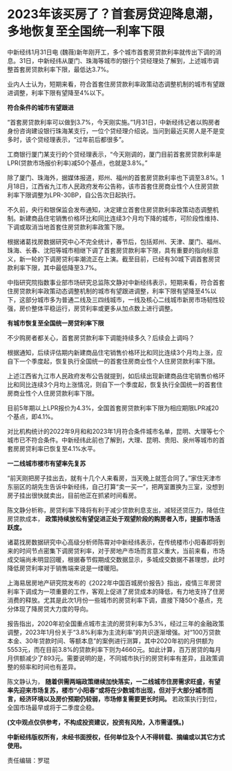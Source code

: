 # 2023年该买房了？首套房贷迎降息潮，多地恢复至全国统一利率下限

中新经纬1月31日电
(魏薇)新年刚开工，多个城市首套房贷款利率就传出下调的消息。31日，中新经纬从厦门、珠海等城市的银行个贷经理处了解到，上述城市调整首套房贷款利率下限，最低达3.7%。

业内人士认为，短期来看，符合首套住房贷款利率政策动态调整机制的城市有望跟进调整，利率下限有望降至4%以下。

**符合条件的城市有望跟进**

“首套房贷款利率可以做到3.7%，今天刚实施。”1月31日，中新经纬记者以购房者身份咨询建设银行珠海某支行，一位个贷经理介绍说。当问到最近买房人是不是变多时，该个贷经理表示，“过年前后都很多”。

工商银行厦门某支行的个贷经理表示，“今天刚调的，厦门目前首套房贷款利率是LPR(贷款市场报价利率)减50个基点，也就是3.8%。”

除了厦门、珠海外，据媒体报道，郑州、福州的首套房贷款利率也下调至3.8%。1月18日，江西省九江市人民政府发布公告称，该市首套住房商业性个人住房贷款利率下限调整为LPR-30BP，自公告次日起执行。

不久前，央行和银保监会发布通知，决定建立首套住房贷款利率政策动态调整机制。新建商品住宅销售价格环比和同比连续3个月均下降的城市，可阶段性维持、下调或取消当地首套住房贷款利率政策下限。

根据诸葛找房数据研究中心不完全统计，春节后，包括郑州、天津、厦门、福州、珠海、长春、沈阳等城市相继下调了首套房贷款利率下限，具有重要的指向标意义，新一轮的下调房贷利率潮流正在上演。截至目前，已经有30城下调首套房贷款利率下限，其中最低降至3.7%。

中指研究院指数事业部市场研究总监陈文静对中新经纬表示，短期来看，符合首套住房贷款利率政策动态调整机制的城市有望跟进调整，利率下限有望降至4%以下，这部分城市多为普通二线及三四线城市，一线及核心二线城市新房市场韧性较强，房价整体平稳运行，房贷利率或更多从加点数上进行调整。

**有城市恢复至全国统一房贷利率下限**

不少购房者都关心，首套房贷款利率下调能持续多久？后续会上调吗？

根据通知，后续评估期内新建商品住宅销售价格环比和同比连续3个月均上涨，应自下一个季度起，恢复执行全国统一的首套住房商业性个人住房贷款利率下限。

上述江西省九江市人民政府发布公告就提到，如后续出现新建商品住宅销售价格环比和同比连续3个月均上涨情况，则自下一个季度起，恢复执行全国统一的首套住房商业性个人住房贷款利率下限。

目前5年期以上LPR报价为4.3%，全国首套房贷款利率下限为相应期限LPR减20个基点，即4.1%。

对比机构统计的2022年9月和和2023年1月符合条件城市名单，昆明、大理等七个城市已不符合条件。中新经纬此前也了解到，大理、昆明、贵阳、泉州等城市的首套房房贷利率已恢复至4.1%水平。

**一二线城市楼市有望率先复苏**

“前天刚把房子挂出去，就有十几个人来看房，当天晚上就签合同了。”家住天津市东丽区的胡先生告诉中新经纬，自己打算“卖一买一”，把两室置换为三室，没想到房子挂出很快就卖出，目前他正在抓紧时间看房。

陈文静分析称，房贷利率下降将有利于减少贷款利息支出，减轻还贷压力，降低住房贷款成本，
**政策持续放松有望促进正处于观望阶段的购房者入市，提振市场活跃度。**

诸葛找房数据研究中心高级分析师陈霄对中新经纬表示，在传统楼市小阳春即将到来的时间节点密集下调房贷利率，对于房地产市场而言意义重大，当前来看，市场成交端尚未明显回暖，根据春节假期成交数据显示，多城成交数据不甚理想，此时降低房贷利率对于销售端来说是一缕暖阳。

上海易居房地产研究院发布的《2022年中国百城房价报告》指出，疫情三年房贷利率下调成为一项重要的工作，客观上促进了房贷成本的降低，有力地支持了住房消费的释放。尤其是此次1月份一些城市的房贷利率下调，直接下降50个基点，充分体现了降房贷大力度的导向。

报告指出，2020年初全国重点城市主流的房贷利率为5.3%，经过三年的金融政策调整，2023年1月份关于“3.8%利率为主流利率”的共识逐渐增强。对“100万贷款本金、30年贷款时间、等额本息”的案例进行测算，其中2020年初的月供额为5553元，而在目前3.8%的贷款利率下则为4660元。如此计算，百万房贷的每月月供额减少了893元。需要说明的是，不同城市执行的房贷利率有差异，且政策调整的频率和时间也有差异。

陈文静认为，
**随着供需两端政策继续加快落实，一二线城市住房需求旺盛，有望率先迎来市场复苏，楼市“小阳春”或将在少数城市出现，但对于大部分城市而言，经济环境以及房价预期仍较弱，市场修复需要更长时间。**
若政策执行到位，全国市场最早或将于二季度企稳。

**(文中观点仅供参考，不构成投资建议，投资有风险，入市需谨慎。)**

**中新经纬版权所有，未经书面授权，任何单位及个人不得转载、摘编或以其它方式使用。**

责任编辑：罗琨

